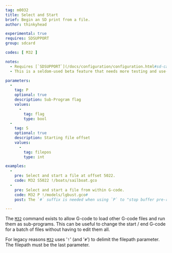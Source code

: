 ```yaml
---
tag: m0032
title: Select and Start
brief: Begin an SD print from a file.
author: thinkyhead

experimental: true
requires: SDSUPPORT
group: sdcard

codes: [ M32 ]

notes:
  - Requires [`SDSUPPORT`](/docs/configuration/configuration.html#sd-card)
  - This is a seldom-used beta feature that needs more testing and use-cases.

parameters:
  -
    tag: P
    optional: true
    description: Sub-Program flag
    values:
      -
        tag: flag
        type: bool
  -
    tag: S
    optional: true
    description: Starting file offset
    values:
      -
        tag: filepos
        type: int

examples:
  -
    pre: Select and start a file at offset 5022.
    code: M32 S5022 !/boats/sailboat.gco
  -
    pre: Select and start a file from within G-code.
    code: M32 P !/models/lgbust.gco#
    post: The `#` suffix is needed when using `P` to "stop buffer pre-reading" so no commands after [`M32`](/docs/gcode/M032.html) will go into the buffer until after it returns.

---
```


The [`M32`](/docs/gcode/M032.html) command exists to allow G-code to load other G-code files and run them as sub-programs. This can be useful to change the start / end G-code for a batch of files without having to edit them all.

For legacy reasons [`M32`](/docs/gcode/M032.html) uses '`!`' (and '`#`') to delimit the filepath parameter. The filepath must be the last parameter.
